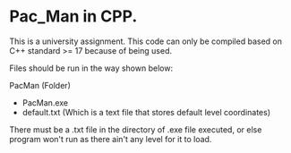 # Pac_Man in CPP.
This is a university assignment. 
This code can only be compiled based on C++ standard >= 17 because of <filesystem> being used.

Files should be run in the way shown below:

PacMan (Folder)
  - PacMan.exe
  - default.txt (Which is a text file that stores default level coordinates)

There must be a .txt file in the directory of .exe file executed, or else program won't run as there ain't any level for it to load. 
